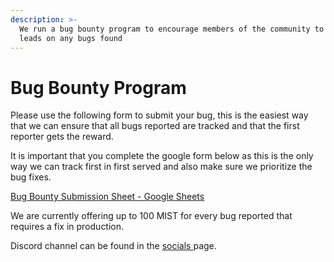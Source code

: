 ```yaml
---
description: >-
  We run a bug bounty program to encourage members of the community to provide
  leads on any bugs found
---
```


# Bug Bounty Program

Please use the following form to submit your bug, this is the easiest way that we can ensure that all bugs reported are tracked and that the first reporter gets the reward. 

It is important that you complete the google form below as this is the only way we can track first in first served and also make sure we prioritize the bug fixes. 

[Bug Bounty Submission Sheet - Google Sheets](https://forms.gle/3m9X11xaFiV99Lp77)

We are currently offering up to 100 MIST for every bug reported that requires a fix in production.

Discord channel can be found in the [socials ](socials.md)page. 


